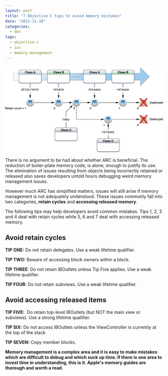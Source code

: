 ```yaml
---
layout: post
title: "7 Objective C tips to avoid memory mistakes"
date: "2012-11-18"
categories: 
  - dev
tags:
  - objective-c
  - ios
  - memory-management
---
```


![Apple Memory Management](/assets/objc-memory-management.jpg "Apple Memory Management")

There is no argument to be had about whether ARC is beneficial. The reduction of boiler-plate memory code, is alone, enough to justify its use. The elimination of issues resulting from objects being incorrectly retained or released also saves developers untold hours debugging weird memory management issues. <!--more-->

However much ARC has simplified matters, issues will still arise if memory management is not adequately understood. These issues commonly fall into two categories, **retain cycles** and **accessing released memory**.

The following tips may help developers avoid common mistakes. Tips 1, 2, 3 and 4 deal with retain cycles while 5, 6 and 7 deal with accessing released memory.

## Avoid retain cycles

**TIP ONE:** Do not retain delegates. Use a weak lifetime qualifier.

**TIP TWO:** Beware of accessing block owners within a block.

**TIP THREE**: Do not retain IBOutlets unless Tip Five applies. Use a weak lifetime qualifier.

**TIP FOUR**: Do not retain subviews. Use a weak lifetime qualifier.

## Avoid accessing released items

**TIP FIVE:**  Do retain top-level IBOutlets (but NOT the main view or subviews). Use a strong lifetime qualifier.

**TIP SIX:** Do not access IBOutlets unless the ViewController is currently at the top of the stack

**TIP SEVEN:** Copy member blocks.

**Memory management is a complex area and it is easy to make mistakes which are difficult to debug and which suck up time. If there is one area to invest time in understanding, this is it. Apple's memory guides are thorough and worth a read.**
